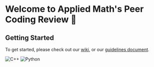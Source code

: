 # Welcome to Applied Math's Peer Coding Review 👋

<!--
** More information about the group coming soon! **
-->

## Getting Started
To get started, please check out our [wiki](https://github.com/Peer-Code-Review/.github/wiki/Landing-Page), or our [guidelines document](https://docs.google.com/document/d/1vvopoecmVpDh908BJeasz20YMN967EEScy7fyuvOUqA/edit?usp=sharing).

<!--
** Badges for C++ and Python **
-->
![C++](https://img.shields.io/badge/c++-%2300599C.svg?style=for-the-badge&logo=c%2B%2B&logoColor=white)
![Python](https://img.shields.io/badge/python-3670A0?style=for-the-badge&logo=python&logoColor=ffdd54)
